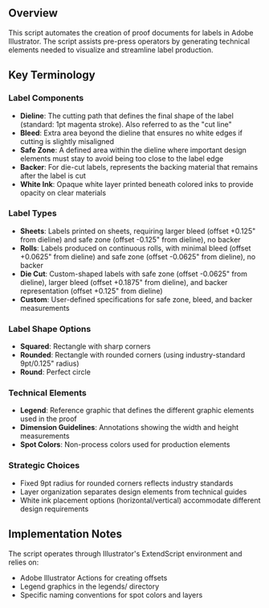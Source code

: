 ## Overview

This script automates the creation of proof documents for labels in Adobe Illustrator. The script assists pre-press operators by generating technical elements needed to visualize and streamline label production.

## Key Terminology

### Label Components
- **Dieline**: The cutting path that defines the final shape of the label (standard: 1pt magenta stroke). Also referred to as the "cut line"
- **Bleed**: Extra area beyond the dieline that ensures no white edges if cutting is slightly misaligned
- **Safe Zone**: A defined area within the dieline where important design elements must stay to avoid being too close to the label edge
- **Backer**: For die-cut labels, represents the backing material that remains after the label is cut
- **White Ink**: Opaque white layer printed beneath colored inks to provide opacity on clear materials

### Label Types
- **Sheets**: Labels printed on sheets, requiring larger bleed (offset +0.125" from dieline) and safe zone (offset -0.125" from dieline), no backer
- **Rolls**: Labels produced on continuous rolls, with minimal bleed (offset +0.0625" from dieline) and safe zone (offset -0.0625" from dieline), no backer
- **Die Cut**: Custom-shaped labels with safe zone (offset -0.0625" from dieline), larger bleed (offset +0.1875" from dieline), and backer representation (offset +0.125" from dieline)
- **Custom**: User-defined specifications for safe zone, bleed, and backer measurements

### Label Shape Options
- **Squared**: Rectangle with sharp corners
- **Rounded**: Rectangle with rounded corners (using industry-standard 9pt/0.125" radius)
- **Round**: Perfect circle

### Technical Elements
- **Legend**: Reference graphic that defines the different graphic elements used in the proof
- **Dimension Guidelines**: Annotations showing the width and height measurements
- **Spot Colors**: Non-process colors used for production elements

### Strategic Choices
- Fixed 9pt radius for rounded corners reflects industry standards
- Layer organization separates design elements from technical guides
- White ink placement options (horizontal/vertical) accommodate different design requirements

## Implementation Notes
The script operates through Illustrator's ExtendScript environment and relies on:
- Adobe Illustrator Actions for creating offsets
- Legend graphics in the legends/ directory
- Specific naming conventions for spot colors and layers